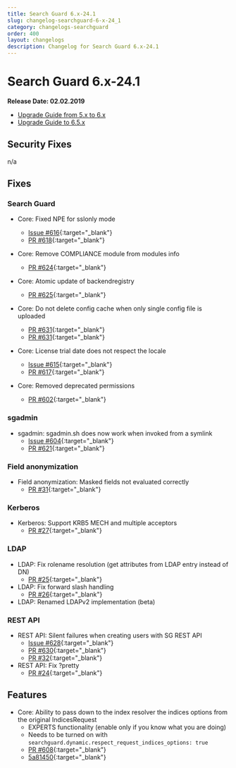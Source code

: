 ```yaml
---
title: Search Guard 6.x-24.1
slug: changelog-searchguard-6-x-24_1
category: changelogs-searchguard
order: 400
layout: changelogs
description: Changelog for Search Guard 6.x-24.1
---
```


<!---
Copryight 2017 floragunn GmbH
-->

# Search Guard 6.x-24.1

**Release Date: 02.02.2019**

* [Upgrade Guide from 5.x to 6.x](upgrading-5-6)
* [Upgrade Guide to 6.5.x](upgrading-560)

## Security Fixes 

n/a

## Fixes 

### Search Guard

* Core: Fixed NPE for sslonly mode
  * [Issue #616](https://github.com/floragunncom/search-guard/issues/616){:target="_blank"}
  * [PR #618](https://github.com/floragunncom/search-guard/pull/618){:target="_blank"}

* Core: Remove COMPLIANCE module from modules info
  * [PR #624](https://github.com/floragunncom/search-guard/pull/624){:target="_blank"}

* Core: Atomic update of backendregistry
  * [PR #625](https://github.com/floragunncom/search-guard/pull/625){:target="_blank"}

* Core: Do not delete config cache when only single config file is uploaded
  * [PR #631](https://github.com/floragunncom/search-guard/pull/631){:target="_blank"}
  * [PR #631](https://github.com/floragunncom/search-guard/pull/631){:target="_blank"}

* Core: License trial date does not respect the locale
  * [Issue #615](https://github.com/floragunncom/search-guard/issues/615){:target="_blank"}
  * [PR #617](https://github.com/floragunncom/search-guard/pull/617){:target="_blank"}

* Core: Removed deprecated permissions
  * [PR #602](https://github.com/floragunncom/search-guard/pull/602){:target="_blank"}
  

### sgadmin

* sgadmin: sgadmin.sh does now work when invoked from a symlink
  * [Issue #604](https://github.com/floragunncom/search-guard/issues/604){:target="_blank"}
  * [PR #621](https://github.com/floragunncom/search-guard/pull/621){:target="_blank"}

### Field anonymization

* Field anonymization: Masked fields not evaluated correctly
  * [PR #31](https://github.com/floragunncom/search-guard-enterprise-modules/pull/31){:target="_blank"}

### Kerberos

* Kerberos: Support KRB5 MECH and multiple acceptors
  * [PR #27](https://github.com/floragunncom/search-guard-enterprise-modules/pull/27){:target="_blank"}

### LDAP

* LDAP: Fix rolename resolution (get attributes from LDAP entry instead of DN)
  * [PR #25](https://github.com/floragunncom/search-guard-enterprise-modules/pull/25){:target="_blank"}
* LDAP: Fix forward slash handling
  * [PR #26](https://github.com/floragunncom/search-guard-enterprise-modules/pull/26){:target="_blank"}
* LDAP: Renamed LDAPv2 implementation (beta)

### REST API
* REST API: Silent failures when creating users with SG REST API
  * [Issue #628](https://github.com/floragunncom/search-guard/issues/628){:target="_blank"}
  * [PR #630](https://github.com/floragunncom/search-guard/pull/630){:target="_blank"}
  * [PR #32](https://github.com/floragunncom/search-guard-enterprise-modules/pull/24){:target="_blank"}
* REST API: Fix ?pretty
  * [PR #24](https://github.com/floragunncom/search-guard-enterprise-modules/pull/24){:target="_blank"}

## Features

* Core: Ability to pass down to the index resolver the indices options from the original IndicesRequest
  * EXPERTS functionality (enable only if you know what you are doing)
  * Needs to be turned on with `searchguard.dynamic.respect_request_indices_options: true`
  * [PR #608](https://github.com/floragunncom/search-guard/pull/608){:target="_blank"}
  * [5a81450](https://github.com/floragunncom/search-guard/commit/5a814508fd137ec6295c0bd23d4b37a59545400e){:target="_blank"}
